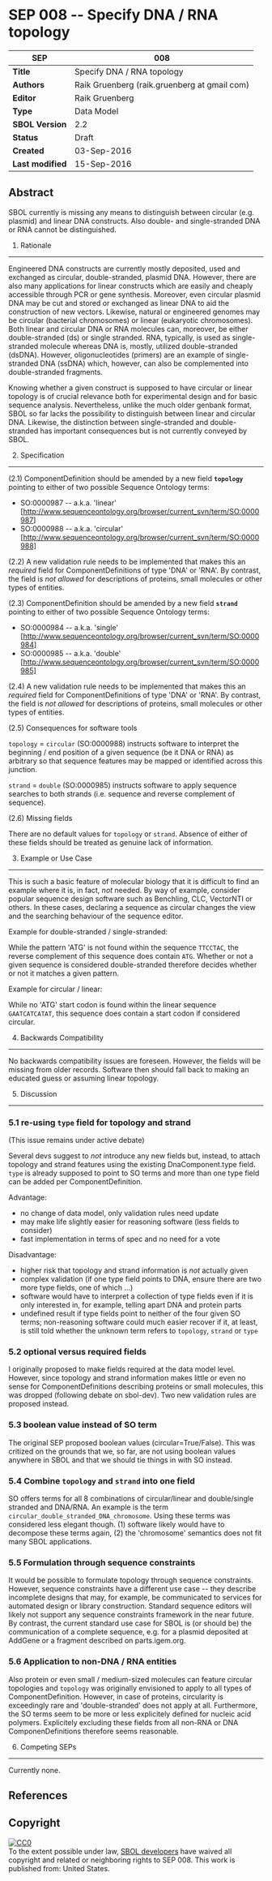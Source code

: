 SEP 008 -- Specify DNA / RNA topology
====================================================

SEP                     | 008
----------------------|--------------
**Title**                | Specify DNA / RNA topology
**Authors**           | Raik Gruenberg (raik.gruenberg at gmail com)
**Editor**            | Raik Gruenberg
**Type**               | Data Model
**SBOL Version** | 2.2
**Status**             | Draft
**Created**          | 03-Sep-2016
**Last modified**  | 15-Sep-2016

Abstract
-----------

SBOL currently is missing any means to distinguish between circular
(e.g. plasmid) and linear DNA constructs. Also double- and single-stranded DNA or RNA cannot be distinguished.


1. Rationale <a name="rationale"></a>
----------------

Engineered DNA constructs are currently mostly deposited, used and exchanged as
circular, double-stranded, plasmid DNA. However, there are also many applications for linear
constructs which are easily and cheaply accessible through PCR or gene
synthesis. Moreover, even circular plasmid DNA may be cut and stored or
exchanged as linear DNA to aid the construction of new vectors. Likewise,
natural or engineered genomes may be circular (bacterial chromosomes) or linear
(eukaryotic chromosomes). Both linear and circular DNA or RNA molecules can, moreover, be either 
double-stranded (ds) or single stranded. RNA, typically, is used as single-stranded molecule whereas DNA is, mostly, utilized double-stranded (dsDNA). However, oligonucleotides (primers) are an example of single-stranded DNA (ssDNA) which, however, can also be complemented into double-stranded fragments. 

Knowing whether a given construct is supposed to have circular or linear
topology is of crucial relevance both for experimental design and for basic
sequence analysis. Nevertheless, unlike the much older genbank format, SBOL so
far lacks the possibility to distinguish between linear and circular DNA. Likewise, 
the distinction between single-stranded and double-stranded has important 
consequences but is not currently conveyed by SBOL.


2. Specification <a name="specification"></a>
----------------------------------------------

(2.1) ComponentDefinition should be amended by a new field **`topology`** pointing to either of two possible Sequence Ontology terms:

  * SO:0000987 -- a.k.a. 'linear' [http://www.sequenceontology.org/browser/current_svn/term/SO:0000987]
  * SO:0000988 -- a.k.a. 'circular' [http://www.sequenceontology.org/browser/current_svn/term/SO:0000988]
  
(2.2) A new validation rule needs to be implemented that makes this an *required* field for ComponentDefinitions of type 'DNA' or 'RNA'. By contrast, the field is *not allowed* for descriptions of proteins, small molecules or other types of entities.

(2.3) ComponentDefinition should be amended by a new field **`strand`** pointing to either of two possible Sequence Ontology terms:

  * SO:0000984 -- a.k.a. 'single' [http://www.sequenceontology.org/browser/current_svn/term/SO:0000984]
  * SO:0000985 -- a.k.a. 'double' [http://www.sequenceontology.org/browser/current_svn/term/SO:0000985]

(2.4) A new validation rule needs to be implemented that makes this an *required* field for ComponentDefinitions of type 'DNA' or 'RNA'. By contrast, the field is *not allowed* for descriptions of proteins, small molecules or other types of entities.

(2.5) Consequences for software tools

`topology` = `circular` (SO:0000988) instructs software to interpret the beginning
/ end position of a given sequence (be it DNA or RNA) as arbitrary so that sequence 
features may be mapped or identified across this junction.

`strand` = `double` (SO:0000985) instructs software to apply sequence searches to both strands (i.e. sequence and reverse complement of sequence). 

(2.6) Missing fields

There are no default values for `topology` or `strand`. Absence of either of these fields should be treated as genuine lack of information.

3. Example or Use Case <a name='example'></a>
-------------------------------

This is such a basic feature of molecular biology that it is difficult to find
an example where it is, in fact, *not* needed. By way of example, consider
popular sequence design software such as Benchling, CLC, VectorNTI or others. In
these cases, declaring a sequence as circular changes the view and the searching
behaviour of the sequence editor.

Example for double-stranded / single-stranded:

  While the pattern 'ATG' is not found within the sequence `TTCCTAC`, the reverse complement of this sequence does contain `ATG`. Whether or not a given sequence is considered double-stranded therefore decides whether or not it matches a given pattern.

Example for circular / linear:

  While no 'ATG' start codon is found within the linear sequence `GAATCATCATAT`, this sequence does contain a start codon if considered circular. 


4. Backwards Compatibility <a name='compatibility'></a>
-----------------

No backwards compatibility issues are foreseen. However, the fields
will be missing from older records. Software then should fall
back to making an educated guess or assuming linear topology.


5. Discussion <a name='discussion'></a>
-----------------

### 5.1 re-using `type` field for topology and strand

(This issue remains under active debate)

Several devs suggest to *not* introduce any new fields but, instead, to attach topology and strand features using the existing DnaComponent.type field. `type` is already supposed to point to SO terms and more than one type field can be added per ComponentDefinition.

Advantage:
  * no change of data model, only validation rules need update
  * may make life slightly easier for reasoning software (less fields to consider)
  * fast implementation in terms of spec and no need for a vote
  
Disadvantage:
  * higher risk that topology and strand information is *not* actually given
  * complex validation (if one type field points to DNA, ensure there are two more type fields, one of which ...)
  * software would have to interpret a collection of type fields even if it is only interested in, for example, telling apart DNA and protein parts
  * undefined result if type fields point to neither of the four given SO terms; non-reasoning software could much easier recover if it, at least, is still told whether the unknown term refers to `topology`, `strand` or `type`

### 5.2 optional versus required fields

I originally proposed to make fields required at the data model level. However, since topology and strand information makes little or even no sense for ComponentDefinitions describing proteins or small molecules, this was dropped (following debate on sbol-dev). Two new validation rules are proposed instead. 

### 5.3 boolean value instead of SO term

The original SEP proposed boolean values (circular=True/False). This was critized on the grounds that we, so far, are not using boolean values anywhere in SBOL and that we should tie things in with SO instead.

### 5.4 Combine `topology` and `strand` into one field

SO offers terms for all 8 combinations of circular/linear and double/single stranded and DNA/RNA. An example is
the term `circular_double_stranded_DNA_chromosome`. Using these terms was considered less elegant though. (1) software likely would have to decompose these terms again, (2) the 'chromosome' semantics does not fit many SBOL applications.

### 5.5 Formulation through sequence constraints

It would be possible to formulate topology through sequence
constraints. However, sequence constraints have
a different use case -- they describe incomplete designs that may, for example,
be communicated to services for automated design or library construction. Standard sequence
editors will likely not support any sequence constraints framework in
the near future. By contrast, the current standard use case for SBOL is (or
should be) the communication of a complete sequence, e.g. for a plasmid
deposited at AddGene or a fragment described on parts.igem.org.

### 5.6 Application to non-DNA / RNA entities

Also protein or even small / medium-sized molecules can feature circular topologies and `topology` was originally envisioned to apply to all types of ComponentDefinition. However, in case of proteins, circularity is exceedingly rare and 'double-stranded' does not apply at all. Furthermore, the SO terms seem to be more or less explicitely defined for nucleic acid polymers. Explicitely excluding these fields from all non-RNA or DNA ComponenDefinitions therefore seems reasonable.

6. Competing SEPs <a name='competing_seps'></a>
-----------------

Currently none.


References <a name='references'></a>
----------------

[SBOL]: http://sbolstandard.org
[1]: https://www.python.org/dev/peps/pep-0001


Copyright <a name='copyright'></a>
-------------

<p xmlns:dct="http://purl.org/dc/terms/" xmlns:vcard="http://www.w3.org/2001/vcard-rdf/3.0#">
  <a rel="license"
     href="http://creativecommons.org/publicdomain/zero/1.0/">
    <img src="http://i.creativecommons.org/p/zero/1.0/88x31.png" style="border-style: none;" alt="CC0" />
  </a>
  <br />
  To the extent possible under law,
  <a rel="dct:publisher"
     href="sbolstandard.org">
    <span property="dct:title">SBOL developers</span></a>
  have waived all copyright and related or neighboring rights to
  <span property="dct:title">SEP 008</span>.
This work is published from:
<span property="vcard:Country" datatype="dct:ISO3166"
      content="US" about="sbolstandard.org">
  United States</span>.
</p>
